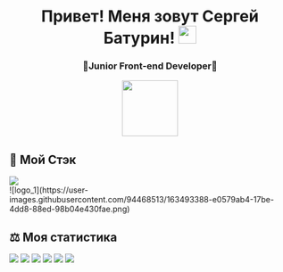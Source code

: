 <h1 align="center">Привет! Меня зовут Сергей Батурин!
<img src="https://github.com/blackcater/blackcater/raw/main/images/Hi.gif" height="32"/></h1>
<h3 align="center">🚀Junior Front-end Developer🚀</h3>

<div id="header" align="center">
  <img src=" ![logo_1](https://user-images.githubusercontent.com/94468513/163493330-c33c98fa-dc2e-4a51-8dd7-556cbd2e29e0.png)
  " width="100"/>
</div>

## :shopping_cart: Мой Стэк
<div>
<img src="https://user-images.githubusercontent.com/94468513/163489977-8d3008c1-bbf8-47e0-9d24-a3f09b80e6fc.png" height="auto"/></h1>
</div>
![logo_1](https://user-images.githubusercontent.com/94468513/163493388-e0579ab4-17be-4dd8-88ed-98b04e430fae.png)

## :balance_scale: Моя статистика
![](https://github-profile-summary-cards.vercel.app/api/cards/profile-details?username=BaturinSS&theme=solarized_dark)
![](https://github-profile-summary-cards.vercel.app/api/cards/most-commit-language?username=BaturinSS&theme=solarized_dark)
![](https://github-profile-summary-cards.vercel.app/api/cards/repos-per-language?username=BaturinSS&theme=solarized_dark)
![](https://github-profile-summary-cards.vercel.app/api/cards/stats?username=BaturinSS&theme=solarized_dark)
![](https://github-profile-summary-cards.vercel.app/api/cards/productive-time?username=BaturinSS&theme=solarized_dark)
![](https://komarev.com/ghpvc/?username=BaturinSS)
